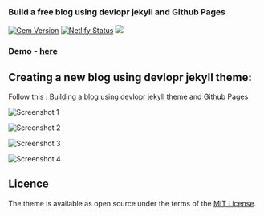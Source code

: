 
### Build a free blog using devlopr jekyll and Github Pages


[![Gem Version](https://badge.fury.io/rb/devlopr.svg)](https://badge.fury.io/rb/devlopr)
[![Netlify Status](https://api.netlify.com/api/v1/badges/4232ac2b-63e0-4c78-92e0-e95aad5ab8c3/deploy-status)](https://app.netlify.com/sites/devlopr/deploys)
![](https://ruby-gem-downloads-badge.herokuapp.com/devlopr?type=total&color=brightgreen&style=plastic)

### Demo - [here](https://devlopr.netlify.com)

## Creating a new blog using devlopr jekyll theme:

Follow this : [Building a blog using devlopr jekyll theme and Github Pages](https://sujaykundu.com/jekyll/2019/06/22/building-a-blog-using-devlopr-jekyll-theme.html)

![Screenshot 1](https://raw.githubusercontent.com/sujaykundu777/devlopr-starter/master/assets/img/screenshot1.png)

![Screenshot 2](https://raw.githubusercontent.com/sujaykundu777/devlopr-starter/master/assets/img/screenshot2.png)

![Screenshot 3](https://raw.githubusercontent.com/sujaykundu777/devlopr-starter/master/assets/img/screenshot3.png)

![Screenshot 4](https://raw.githubusercontent.com/sujaykundu777/devlopr-starter/master/assets/img/screenshot4.png)


## Licence

The theme is available as open source under the terms of the [MIT License](https://opensource.org/licenses/MIT).



